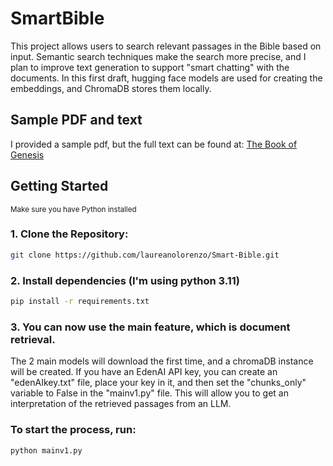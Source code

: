 # SmartBible

This project allows users to search relevant passages in the Bible based on input. Semantic search techniques make the search more precise, and I plan to improve text generation to support "smart chatting" with the documents. In this first draft, hugging face models are used for creating the embeddings, and ChromaDB stores them locally.
## Sample PDF and text
I provided a sample pdf, but the full text can be found at: [The Book of Genesis](https://www.vatican.va/archive/bible/genesis/documents/bible_genesis_en.html#:~:text=The%20Book%20of%20Genesis&text=%5B1%3A1%5D%20In%20the,%22%3B%20and%20there%20was%20light.)
## Getting Started
<sup>Make sure you have Python installed</sup>
### 1. Clone the Repository:
```bash
git clone https://github.com/laureanolorenzo/Smart-Bible.git
```
### 2. Install dependencies (I'm using python 3.11)
```bash
pip install -r requirements.txt
```
### 3. You can now use the main feature, which is document retrieval. 
The 2 main models will download the first time, and a chromaDB instance will be created. If you have an EdenAI API key, you can create an "edenAIkey.txt" file, place your key in it, and then set the "chunks_only" variable to False in the "mainv1.py" file. This will allow you to get an interpretation of the retrieved passages from an LLM.
### To start the process, run:
```bash
python mainv1.py 
```